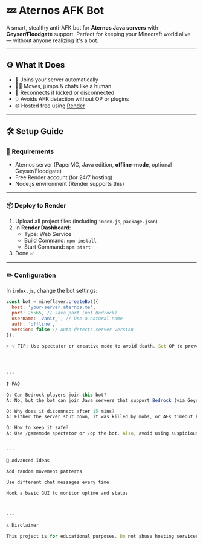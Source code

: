# 💤 Aternos AFK Bot

A smart, stealthy anti-AFK bot for **Aternos Java servers** with **Geyser/Floodgate** support. Perfect for keeping your Minecraft world alive — without anyone realizing it's a bot.

---

## ⚙️ What It Does

- 🧠 Joins your server automatically
- 🚶‍♂️ Moves, jumps & chats like a human
- 🔁 Reconnects if kicked or disconnected
- 💡 Avoids AFK detection without OP or plugins
- 🌐 Hosted free using [Render](https://render.com)

---

## 🛠 Setup Guide

### 🔧 Requirements
- Aternos server (PaperMC, Java edition, **offline-mode**, optional Geyser/Floodgate)
- Free Render account (for 24/7 hosting)
- Node.js environment (Render supports this)

---

### 📦 Deploy to Render

1. Upload all project files (including `index.js`, `package.json`)
2. In **Render Dashboard**:
   - Type: Web Service  
   - Build Command: `npm install`  
   - Start Command: `npm start`
3. Done ✅

---

### ✏️ Configuration

In `index.js`, change the bot settings:

```js
const bot = mineflayer.createBot({
  host: 'your-server.aternos.me',
  port: 25565, // Java port (not Bedrock)
  username: 'Vanir_', // Use a natural name
  auth: 'offline',
  version: false // Auto-detects server version
});

> 💡 TIP: Use spectator or creative mode to avoid death. Set OP to prevent AFK kicks (if allowed).




---

❓ FAQ

Q: Can Bedrock players join this bot?
A: No, but the bot can join Java servers that support Bedrock (via Geyser).

Q: Why does it disconnect after 15 mins?
A: Either the server shut down, it was killed by mobs, or AFK timeout kicked it.

Q: How to keep it safe?
A: Use /gamemode spectator or /op the bot. Also, avoid using suspicious usernames like AFK_Bot.


---

🧠 Advanced Ideas

Add random movement patterns

Use different chat messages every time

Hook a basic GUI to monitor uptime and status



---

⚠️ Disclaimer

This project is for educational purposes. Do not abuse hosting services, and make sure your server allows automation.

